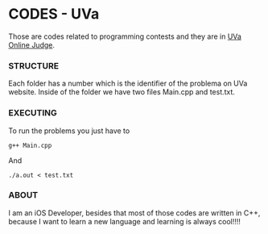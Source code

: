 # CODES - UVa

Those are codes related to programming contests and they are in [UVa Online Judge](https://uva.onlinejudge.org).

### STRUCTURE

Each folder has a number which is the identifier of the problema on UVa website.
Inside of the folder we have two files Main.cpp and test.txt.

### EXECUTING

To run the problems you just have to 
```
g++ Main.cpp
```
And
```
./a.out < test.txt
```

### ABOUT

I am an iOS Developer, besides that most of those codes are written in C++, because I want to learn a new language and learning is always cool!!!!